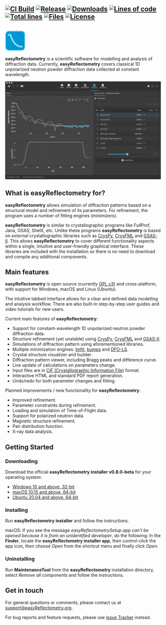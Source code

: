 ## [![CI Build][20]][21] [![Release][30]][31] [![Downloads][70]][71] [![Lines of code][82]][80] [![Total lines][81]][80] [![Files][83]][80] [![License][50]][51]

<img height="80"><img src="./resources/images/er_logo.svg" height="65">

**easyReflectometry** is a scientific software for modelling and analysis of diffraction data. Currently, **easyReflectometry** covers classical 1D unpolarized neutron powder diffraction data collected at constant wavelength.

![easyReflectometry Screenshot](./resources/images/er_analysis_dark.png) 

## What is easyReflectometry for?

**easyReflectometry** allows simulation of diffraction patterns based on a structural model and refinement of its parameters. For refinement, the program uses a number of fitting engines (minimizers).

**easyReflectometry** is similar to crystallographic programs like FullProf, Jana, GSAS, ShelX, etc. Unlike these programs **easyReflectometry** is based on _external_ crystallographic libraries such as [CrysPy](https://github.com/ikibalin/cryspy), [CrysFML](https://code.ill.fr/scientific-software/crysfml) and [GSAS-II](https://subversion.xray.aps.anl.gov/trac/pyGSAS). This allows **easyReflectometry** to cover different functionality aspects within a single, intuitive and user-friendly graphical interface. These libraries are included with the installation so there is no need to download and compile any additional components.

## Main features

**easyReflectometry** is open source (currently [GPL v3](LICENSE.md)) and cross-platform, with support for Windows, macOS and Linux (Ubuntu).

The intuitive tabbed interface allows for a clear and defined data modelling and analysis workflow. There are also built-in step-by-step user guides and video tutorials for new users.

Current main features of **easyReflectometry**:

- Support for constant-wavelength 1D unpolarized neutron powder diffraction data.
- Structure refinement (yet unstable) using [CrysPy](https://github.com/ikibalin/cryspy), [CrysFML](https://code.ill.fr/scientific-software/crysfml) and [GSAS-II](https://subversion.xray.aps.anl.gov/trac/pyGSAS).
- Simulations of diffraction pattern using aforementioned libraries.
- Multiple minimization engines: [lmfit](https://lmfit.github.io/lmfit-py), [bumps](https://github.com/bumps/bumps) and [DFO-LS](https://github.com/numericalalgorithmsgroup/dfols).
- Crystal structure visualizer and builder.
- Diffraction pattern viewer, including Bragg peaks and difference curve.
- Live update of calculations on parameters change.
- Input files are in [CIF (Crystallographic Information File)](https://www.iucr.org/resources/cif) format.
- Interactive HTML and standard PDF report generation.
- Undo/redo for both parameter changes and fitting.

Planned improvements / new functionality for **easyReflectometry**:

- Improved refinement.
- Parameter constraints during refinement.
- Loading and simulation of Time-of-Flight data.
- Support for polarized neutron data.
- Magnetic structure refinement.
- Pair distribution function.
- X-ray data analysis.

## Getting Started

### Downloading

Download the official **easyReflectometry installer v0.8.0-beta** for your operating system:

- [Windows 10 and above, 32-bit](https://github.com/easyScience/easyReflectometryApp/releases/download/v0.8.0-beta.1/easyReflectometry_Windows_x86-32_v0.8.0-beta.1.zip)
- [macOS 10.15 and above, 64-bit](https://github.com/easyScience/easyReflectometryApp/releases/download/v0.8.0-beta.1/easyReflectometry_macOS_x86-64_v0.8.0-beta.1.zip)
- [Ubuntu 20.04 and above, 64-bit](https://github.com/easyScience/easyReflectometryApp/releases/download/v0.8.0-beta.1/easyReflectometry_Linux_x86-64_v0.8.0-beta.1.zip)

### Installing

Run **easyReflectometry installer** and follow the instructions.

macOS: If you see the message _easyReflectometrySetup.app can't be opened because it is from an unidentified developer_, do the following:
In the **Finder**, locate the **easyReflectometry installer app**, then _control-click_ the app icon, then choose _Open_ from the shortcut menu and finally click _Open_.

### Uninstalling

Run **MaintenanceTool** from the **easyReflectometry** installation directory, select _Remove all components_ and follow the instructions.

## Get in touch

For general questions or comments, please contact us at [support@easyReflectometry.org](mailto:support@easyReflectometry.org).

For bug reports and feature requests, please use [Issue Tracker](https://github.com/easyScience/easyReflectometryApp/issues) instead.

<!---URLs--->
<!---https://naereen.github.io/badges/--->

<!---CI Build Status--->

[20]: https://img.shields.io/github/workflow/status/easyScience/easyReflectometryApp/build%20macOS,%20Linux,%20Windows/ci
[21]: https://github.com/easyScience/easyReflectometryApp/actions?query=workflow%3A%22build+macOS%2C+Linux%2C+Windows%22

<!---Release--->

[30]: https://img.shields.io/github/release/easyScience/easyReflectometryApp.svg?include_prereleases
[31]: https://github.com/easyScience/easyReflectometryApp/releases

<!---License--->

[50]: https://img.shields.io/github/license/easyScience/easyReflectometryApp.svg
[51]: https://github.com/easyScience/easyReflectometryApp/blob/master/LICENSE.md

<!---LicenseScan--->

[60]: https://app.fossa.com/api/projects/git%2Bgithub.com%2FeasyScience%2FeasyReflectometryApp.svg?type=shield
[61]: https://app.fossa.com/projects/git%2Bgithub.com%2FeasyScience%2FeasyReflectometryApp?ref=badge_shield

<!---Downloads--->

[70]: https://img.shields.io/github/downloads/easyScience/easyReflectometryApp/total.svg
[71]: https://github.com/easyScience/easyReflectometryApp/releases

<!---Code statistics--->

[80]: https://github.com/easyScience/easyReflectometryApp
[81]: https://tokei.rs/b1/github/easyScience/easyReflectometryApp
[82]: https://tokei.rs/b1/github/easyScience/easyReflectometryApp?category=code
[83]: https://tokei.rs/b1/github/easyScience/easyReflectometryApp?category=files

<!---W3C validation--->

[90]: https://img.shields.io/w3c-validation/default?targetUrl=https://easyscience.github.io/easyReflectometryApp
[91]: https://easyscience.github.io/easyReflectometryApp

